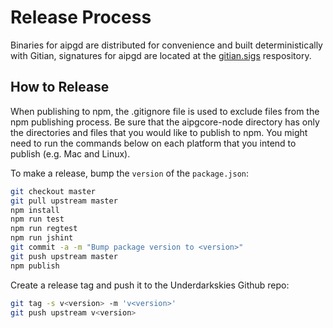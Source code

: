 # Release Process

Binaries for aipgd are distributed for convenience and built deterministically with Gitian, signatures for aipgd are located at the [gitian.sigs](https://github.com/underdarkskies/gitian.sigs) respository.

## How to Release

When publishing to npm, the .gitignore file is used to exclude files from the npm publishing process. Be sure that the aipgcore-node directory has only the directories and files that you would like to publish to npm. You might need to run the commands below on each platform that you intend to publish (e.g. Mac and Linux).

To make a release, bump the `version` of the `package.json`:

```bash
git checkout master
git pull upstream master
npm install
npm run test
npm run regtest
npm run jshint
git commit -a -m "Bump package version to <version>"
git push upstream master
npm publish
```

Create a release tag and push it to the Underdarkskies Github repo:

```bash
git tag -s v<version> -m 'v<version>'
git push upstream v<version>
```
